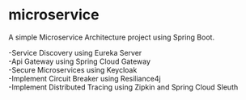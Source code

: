 # microservice
A simple Microservice Architecture project using Spring Boot.  

-Service Discovery using Eureka Server  
-Api Gateway using Spring Cloud Gateway  
-Secure Microservices using Keycloak  
-Implement Circuit Breaker using Resiliance4j  
-Implement Distributed Tracing using Zipkin and Spring Cloud Sleuth  
